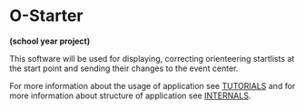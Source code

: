 # O-Starter
**(school year project)**

This software will be used for displaying, correcting orienteering startlists at the start point and sending their changes to the event center.

For more information about the usage of application see [TUTORIALS](https://github.com/kostejnv/o-starter/blob/master/tutorials/TUTORIALS.pdf) and for more information about structure of application see [INTERNALS](https://github.com/kostejnv/o-starter/blob/master/docs/README.md).
